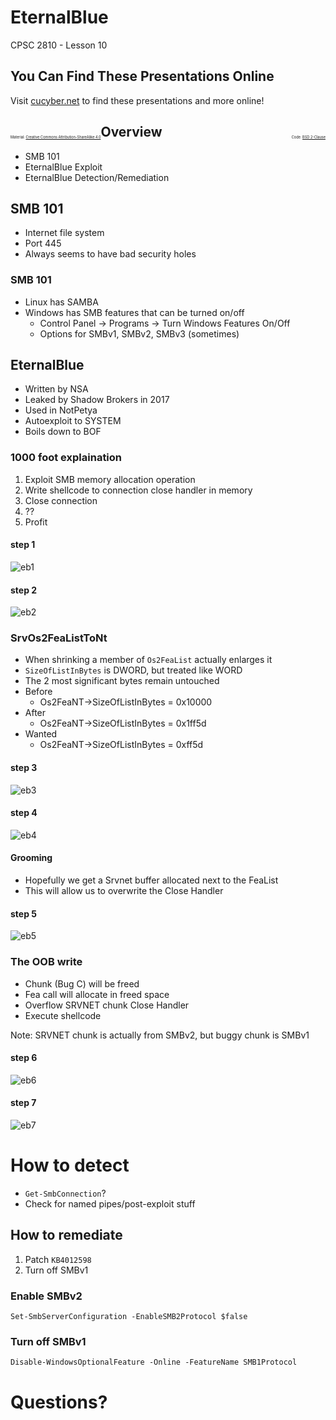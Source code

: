 # EternalBlue

CPSC 2810 - Lesson 10



## You Can Find These Presentations Online

Visit [cucyber.net](https://cucyber.net/) to find these presentations and more online!

<span style="padding-top: 6em; font-size: 0.4em; float: left;">Material: <a href="https://tldrlegal.com/license/creative-commons-attribution-sharealike-4.0-international-(cc-by-sa-4.0)">Creative Commons Attribution-ShareAlike 4.0</a></span><span style="padding-top: 6em; font-size: 0.4em; float: right;">Code: <a href="https://tldrlegal.com/license/bsd-2-clause-license-(freebsd)">BSD 2-Clause</a></span>



## Overview

* SMB 101
* EternalBlue Exploit
* EternalBlue Detection/Remediation



## SMB 101

* Internet file system
* Port 445
* Always seems to have bad security holes



### SMB 101

* Linux has SAMBA
* Windows has SMB features that can be turned on/off
  * Control Panel -> Programs -> Turn Windows Features On/Off
  * Options for SMBv1, SMBv2, SMBv3 (sometimes)



## EternalBlue

* Written by NSA
* Leaked by Shadow Brokers in 2017
* Used in NotPetya
* Autoexploit to SYSTEM
* Boils down to BOF



### 1000 foot explaination

1. Exploit SMB memory allocation operation
2. Write shellcode to connection close handler in memory
3. Close connection
4. ??
5. Profit



#### step 1

![eb1](eb1.png)



#### step 2

![eb2](eb2.png)



### SrvOs2FeaListToNt

* When shrinking a member of `Os2FeaList` actually enlarges it
* `SizeOfListInBytes` is DWORD, but treated like WORD
* The 2 most significant bytes remain untouched
* Before
  * Os2FeaNT->SizeOfListInBytes = 0x10000
* After
  * Os2FeaNT->SizeOfListInBytes = 0x1ff5d
* Wanted
  * Os2FeaNT->SizeOfListInBytes = 0xff5d



#### step 3

![eb3](eb3.png)



#### step 4

![eb4](eb4.png)



#### Grooming

* Hopefully we get a Srvnet buffer allocated next to the FeaList
* This will allow us to overwrite the Close Handler



#### step 5

![eb5](eb5.png)



### The OOB write

* Chunk (Bug C) will be freed
* Fea call will allocate in freed space
* Overflow SRVNET chunk Close Handler
* Execute shellcode

Note:
SRVNET chunk is actually from SMBv2, but buggy chunk is SMBv1



#### step 6

![eb6](eb6.png)



#### step 7

![eb7](eb7.png)



# How to detect

* `Get-SmbConnection`?
* Check for named pipes/post-exploit stuff



## How to remediate

1. Patch `KB4012598`
2. Turn off SMBv1



### Enable SMBv2

`Set-SmbServerConfiguration -EnableSMB2Protocol $false`



### Turn off SMBv1

`Disable-WindowsOptionalFeature -Online -FeatureName SMB1Protocol`



# Questions?

